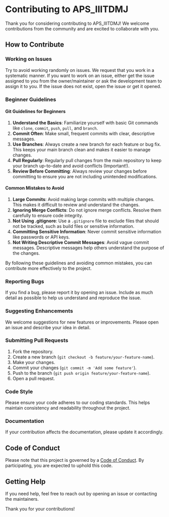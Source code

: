 # Contributing to APS_IIITDMJ

Thank you for considering contributing to APS_IIITDMJ! We welcome contributions from the community and are excited to collaborate with you.

## How to Contribute

### Working on Issues
Try to avoid working randomly on issues. We request that you work in a systematic manner. If you want to work on an issue, either get the issue assigned to you from the owner/maintainer or ask the development team to assign it to you. If the issue does not exist, open the issue or get it opened.

### Beginner Guidelines

#### Git Guidelines for Beginners

1. **Understand the Basics**: Familiarize yourself with basic Git commands like `clone`, `commit`, `push`, `pull`, and `branch`.
2. **Commit Often**: Make small, frequent commits with clear, descriptive messages.
3. **Use Branches**: Always create a new branch for each feature or bug fix. This keeps your main branch clean and makes it easier to manage changes.
4. **Pull Regularly**: Regularly pull changes from the main repository to keep your branch up-to-date and avoid conflicts (Important!).
5. **Review Before Committing**: Always review your changes before committing to ensure you are not including unintended modifications.

#### Common Mistakes to Avoid

1. **Large Commits**: Avoid making large commits with multiple changes. This makes it difficult to review and understand the changes.
2. **Ignoring Merge Conflicts**: Do not ignore merge conflicts. Resolve them carefully to ensure code integrity.
3. **Not Using .gitignore**: Use a `.gitignore` file to exclude files that should not be tracked, such as build files or sensitive information.
4. **Committing Sensitive Information**: Never commit sensitive information like passwords or API keys.
5. **Not Writing Descriptive Commit Messages**: Avoid vague commit messages. Descriptive messages help others understand the purpose of the changes.

By following these guidelines and avoiding common mistakes, you can contribute more effectively to the project.


### Reporting Bugs
If you find a bug, please report it by opening an issue. Include as much detail as possible to help us understand and reproduce the issue.

### Suggesting Enhancements
We welcome suggestions for new features or improvements. Please open an issue and describe your idea in detail.

### Submitting Pull Requests
1. Fork the repository.
2. Create a new branch (`git checkout -b feature/your-feature-name`).
3. Make your changes.
4. Commit your changes (`git commit -m 'Add some feature'`).
5. Push to the branch (`git push origin feature/your-feature-name`).
6. Open a pull request.

### Code Style
Please ensure your code adheres to our coding standards. This helps maintain consistency and readability throughout the project.

### Documentation
If your contribution affects the documentation, please update it accordingly.

## Code of Conduct
Please note that this project is governed by a [Code of Conduct](CODE_OF_CONDUCT.md). By participating, you are expected to uphold this code.

## Getting Help
If you need help, feel free to reach out by opening an issue or contacting the maintainers.

Thank you for your contributions!
